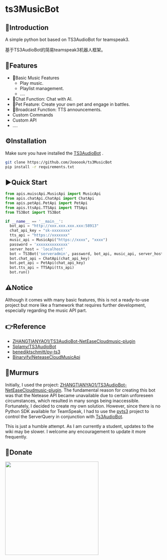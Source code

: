 # ts3MusicBot
## 👋Introduction
A simple python bot based on TS3AudioBot for teamspeak3.

基于TS3AudioBot的简易teamspeak3机器人框架。

## 🚩Features
- 🎵Basic Music Features
  - Play music.
  - Playlist management.
  - ....
- 🤖Chat Function: Chat with AI.
- 🐶Pet Feature: Create your own pet and engage in battles.
- 📢Broadcast Function: TTS announcements.
- Custom Commands
- Custom API
- ....

## ⚙️Installation
Make sure you have installed the [TS3AudioBot](https://github.com/Splamy/TS3AudioBot)   .
~~~bash
git clone https://github.com/Joooook/ts3MusicBot
pip install -r requirements.txt
~~~

## ▶️Quick Start

~~~python
from apis.muiscApi.MusicApi import MusicApi
from apis.chatApi.ChatApi import ChatApi
from apis.petApi.PetApi import PetApi
from apis.ttsApi.TTSApi import TTSApi
from TS3Bot import TS3Bot

if __name__ == '__main__':
  bot_api = "http://xxx.xxx.xxx.xxx:58913"
  chat_api_key = "sk-xxxxxxxx"
  tts_api = "https://xxxxxxx"
  music_api = MusicApi("https://xxxx", "xxxx")
  password = 'xxxxxxxxxxxxxx'
  server_host = 'localhost'
  bot = TS3Bot('serveradmin', password, bot_api, music_api, server_host)
  bot.chat_api = ChatApi(chat_api_key)
  bot.pet_api = PetApi(chat_api_key)
  bot.tts_api = TTSApi(tts_api)
  bot.run()
~~~
## ⚠️Notice
Although it comes with many basic features, this is not a ready-to-use project but more like a framework that requires further development, especially regarding the music API part.


## 👉️Reference

- [ZHANGTIANYAO1/TS3AudioBot-NetEaseCloudmusic-plugin](https://github.com/ZHANGTIANYAO1/TS3AudioBot-NetEaseCloudmusic-plugin)
- [Splamy/TS3AudioBot](https://github.com/Splamy/TS3AudioBot)
- [benediktschmitt/py-ts3](https://github.com/benediktschmitt/py-ts3)
- [Binaryify/NeteaseCloudMusicApi](https://github.com/Binaryify/NeteaseCloudMusicApi)

## 💭Murmurs
Initially, I used the project: [ZHANGTIANYAO1/TS3AudioBot-NetEaseCloudmusic-plugin](https://github.com/ZHANGTIANYAO1/TS3AudioBot-NetEaseCloudmusic-plugin). The fundamental reason for creating this bot was that the Netease API became unavailable due to certain unforeseen circumstances, which resulted in many songs being inaccessible. Fortunately, I decided to create my own solution. However, since there is no Python SDK available for TeamSpeak, I had to use the [pyts3](https://github.com/benediktschmitt/py-ts3) project to control the ServerQuery in conjunction with [Ts3AudioBot](https://github.com/Splamy/TS3AudioBot).

This is just a humble attempt. As I am currently a student, updates to the wiki may be slower. I welcome any encouragement to update it more frequently.

## 🧋Donate
<a href="https://afdian.com/item/2a0e0cdcadf911ef9f725254001e7c00">
  <img src="https://s2.loli.net/2024/11/29/1JBxzphs7V6WcK9.jpg" width="300px">
</a>

